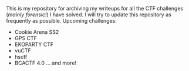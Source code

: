 This is my repository for archiving my writeups for all the CTF challenges (_mainly forensic!_) I have solved. I will try to update this repository as frequently as possible.
Upcoming challenges:
- Cookie Arena SS2
- GPS CTF
- EKOPARTY CTF
- vuCTF
- hsctf
- BCACTF 4.0 ... and more!